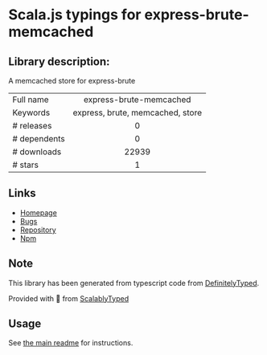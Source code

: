 
# Scala.js typings for express-brute-memcached


## Library description:
A memcached store for express-brute

|                    |                 |
| ------------------ | :-------------: |
| Full name          | express-brute-memcached |
| Keywords           | express, brute, memcached, store |
| # releases         | 0 |
| # dependents       | 0 |
| # downloads        | 22939 |
| # stars            | 1 |

## Links
- [Homepage](https://github.com/AdamPflug/express-brute-memcached)
- [Bugs](https://github.com/AdamPflug/express-brute-memcached/issues)
- [Repository](https://github.com/AdamPflug/express-brute-memcached)
- [Npm](https://www.npmjs.com/package/express-brute-memcached)
    


## Note
This library has been generated from typescript code from [DefinitelyTyped](https://definitelytyped.org).

Provided with :purple_heart: from [ScalablyTyped](https://github.com/oyvindberg/ScalablyTyped)

## Usage
See [the main readme](../../readme.md) for instructions.


